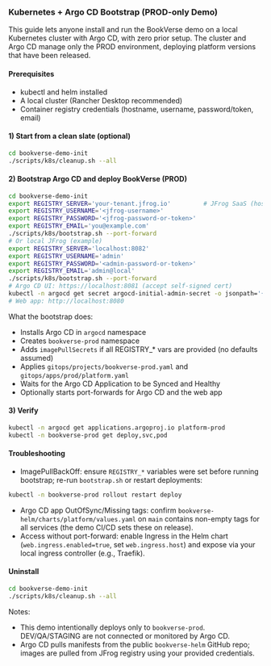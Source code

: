 ### Kubernetes + Argo CD Bootstrap (PROD-only Demo)

This guide lets anyone install and run the BookVerse demo on a local Kubernetes cluster with Argo CD, with zero prior setup. The cluster and Argo CD manage only the PROD environment, deploying platform versions that have been released.

#### Prerequisites
- kubectl and helm installed
- A local cluster (Rancher Desktop recommended)
- Container registry credentials (hostname, username, password/token, email)

#### 1) Start from a clean slate (optional)
```bash
cd bookverse-demo-init
./scripts/k8s/cleanup.sh --all
```

#### 2) Bootstrap Argo CD and deploy BookVerse (PROD)
```bash
cd bookverse-demo-init
export REGISTRY_SERVER='your-tenant.jfrog.io'         # JFrog SaaS (host only)
export REGISTRY_USERNAME='<jfrog-username>'
export REGISTRY_PASSWORD='<jfrog-password-or-token>'
export REGISTRY_EMAIL='you@example.com'
./scripts/k8s/bootstrap.sh --port-forward
# Or local JFrog (example)
export REGISTRY_SERVER='localhost:8082'
export REGISTRY_USERNAME='admin'
export REGISTRY_PASSWORD='<admin-password-or-token>'
export REGISTRY_EMAIL='admin@local'
./scripts/k8s/bootstrap.sh --port-forward
# Argo CD UI: https://localhost:8081 (accept self-signed cert)
kubectl -n argocd get secret argocd-initial-admin-secret -o jsonpath='{.data.password}' | base64 -d; echo
# Web app: http://localhost:8080
```

What the bootstrap does:
- Installs Argo CD in `argocd` namespace
- Creates `bookverse-prod` namespace
- Adds `imagePullSecrets` if all REGISTRY_* vars are provided (no defaults assumed)
- Applies `gitops/projects/bookverse-prod.yaml` and `gitops/apps/prod/platform.yaml`
- Waits for the Argo CD Application to be Synced and Healthy
- Optionally starts port-forwards for Argo CD and the web app

#### 3) Verify
```bash
kubectl -n argocd get applications.argoproj.io platform-prod
kubectl -n bookverse-prod get deploy,svc,pod
```

#### Troubleshooting
- ImagePullBackOff: ensure `REGISTRY_*` variables were set before running bootstrap; re-run `bootstrap.sh` or restart deployments:
```bash
kubectl -n bookverse-prod rollout restart deploy
```
- Argo CD app OutOfSync/Missing tags: confirm `bookverse-helm/charts/platform/values.yaml` on `main` contains non-empty tags for all services (the demo CI/CD sets these on release).
- Access without port-forward: enable Ingress in the Helm chart (`web.ingress.enabled=true`, set `web.ingress.host`) and expose via your local ingress controller (e.g., Traefik).

#### Uninstall
```bash
cd bookverse-demo-init
./scripts/k8s/cleanup.sh --all
```

Notes:
- This demo intentionally deploys only to `bookverse-prod`. DEV/QA/STAGING are not connected or monitored by Argo CD.
- Argo CD pulls manifests from the public `bookverse-helm` GitHub repo; images are pulled from JFrog registry using your provided credentials.


